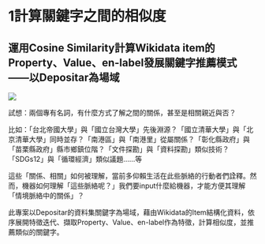 # 1計算關鍵字之間的相似度
## 運用Cosine Similarity計算Wikidata item的Property、Value、en-label發展關鍵字推薦模式——以Depositar為場域

![](/file/project/01keyword.jpg)

試想：兩個專有名詞，有什麼方式了解之間的關係，甚至是相關親近與否？

比如：「台北帝國大學」與「國立台灣大學」先後淵源？「國立清華大學」與「北京清華大學」同時並存？「南港區」與「南港里」從屬關係？「彰化縣政府」與「苗栗縣政府」縣市鄉鎮位階？「文件探勘」與「資料探勘」類似技術？「SDGs12」與「循環經濟」類似議題……等

這些「關係、相關」如何被理解，當前多仰賴生活在此些脈絡的行動者們詮釋。然而，機器如何理解「這些脈絡呢？」我們要input什麼給機器，才能方便其理解「情境脈絡中的關係」？

此專案以Depositar的資料集關鍵字為場域，藉由Wikidata的Item結構化資料，依序展開特徵迭代、擷取Property、Value、en-label作為特徵，計算相似度，並推薦類似的關鍵字。

